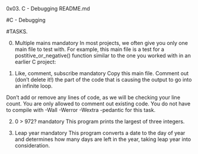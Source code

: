 0x03. C - Debugging
README.md

#C - Debugging

#TASKS.

0. Multiple mains
mandatory
In most projects, we often give you only one main file to test with. For example, this main file is a test for a postitive_or_negative() function similar to the one you worked with in an earlier C project:

1. Like, comment, subscribe
mandatory
Copy this main file. Comment out (don’t delete it!) the part of the code that is causing the output to go into an infinite loop.

Don’t add or remove any lines of code, as we will be checking your line count. You are only allowed to comment out existing code.
You do not have to compile with -Wall -Werror -Wextra -pedantic for this task.

2. 0 > 972?
mandatory
This program prints the largest of three integers.

3. Leap year
mandatory
This program converts a date to the day of year and determines how many days are left in the year, taking leap year into consideration.


